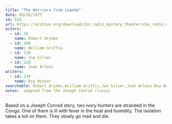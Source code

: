 ```yaml
---
title: "The Warriors from Loanda"
date: 03/28/1977
id: 624
url: https://archive.org/download/cbs_radio_mystery_theater/cbs_radio_mystery_theater-0601-0650.zip/cbs_radio_mystery_theater-0601-0650%2Fcbsrmt_0624_the_warriors_from_loanda.mp3
actors:  
  - id: 16
    name: Robert Dryden  
  - id: 269
    name: William Griffis  
  - id: 118
    name: Joe Silver  
  - id: 220
    name: Joan Arless
writers:  
  - id: 234
    name: Roy Winsor
searchable: Robert Dryden,William Griffis,Joe Silver,Joan Arless Roy Winsor
notes:  adapted from the Joseph Conrad classic
---
```

Based on a Joseph Conrad story, two ivory hunters are stranded in the Congo. One of them is ill with fever in the heat and humidity. The isolation takes a toll on them. They slowly go mad and die.
